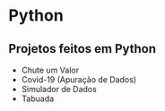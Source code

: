 # Python
## Projetos feitos em Python
<!--ts-->
   * Chute um Valor
   * Covid-19 (Apuração de Dados)
   * Simulador de Dados
   * Tabuada
<!--te-->
